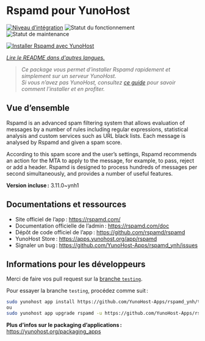<!--
Nota bene : ce README est automatiquement généré par <https://github.com/YunoHost/apps/tree/master/tools/readme_generator>
Il NE doit PAS être modifié à la main.
-->

# Rspamd pour YunoHost

[![Niveau d’intégration](https://apps.yunohost.org/badge/integration/rspamd)](https://ci-apps.yunohost.org/ci/apps/rspamd/)
![Statut du fonctionnement](https://apps.yunohost.org/badge/state/rspamd)
![Statut de maintenance](https://apps.yunohost.org/badge/maintained/rspamd)

[![Installer Rspamd avec YunoHost](https://install-app.yunohost.org/install-with-yunohost.svg)](https://install-app.yunohost.org/?app=rspamd)

*[Lire le README dans d'autres langues.](./ALL_README.md)*

> *Ce package vous permet d’installer Rspamd rapidement et simplement sur un serveur YunoHost.*  
> *Si vous n’avez pas YunoHost, consultez [ce guide](https://yunohost.org/install) pour savoir comment l’installer et en profiter.*

## Vue d’ensemble

Rspamd is an advanced spam filtering system that allows evaluation of messages by a number of rules including regular expressions, statistical analysis and custom services such as URL black lists. Each message is analysed by Rspamd and given a spam score.

According to this spam score and the user’s settings, Rspamd recommends an action for the MTA to apply to the message, for example, to pass, reject or add a header. Rspamd is designed to process hundreds of messages per second simultaneously, and provides a number of useful features.


**Version incluse :** 3.11.0~ynh1
## Documentations et ressources

- Site officiel de l’app : <https://rspamd.com/>
- Documentation officielle de l’admin : <https://rspamd.com/doc>
- Dépôt de code officiel de l’app : <https://github.com/rspamd/rspamd>
- YunoHost Store : <https://apps.yunohost.org/app/rspamd>
- Signaler un bug : <https://github.com/YunoHost-Apps/rspamd_ynh/issues>

## Informations pour les développeurs

Merci de faire vos pull request sur la [branche `testing`](https://github.com/YunoHost-Apps/rspamd_ynh/tree/testing).

Pour essayer la branche `testing`, procédez comme suit :

```bash
sudo yunohost app install https://github.com/YunoHost-Apps/rspamd_ynh/tree/testing --debug
ou
sudo yunohost app upgrade rspamd -u https://github.com/YunoHost-Apps/rspamd_ynh/tree/testing --debug
```

**Plus d’infos sur le packaging d’applications :** <https://yunohost.org/packaging_apps>
